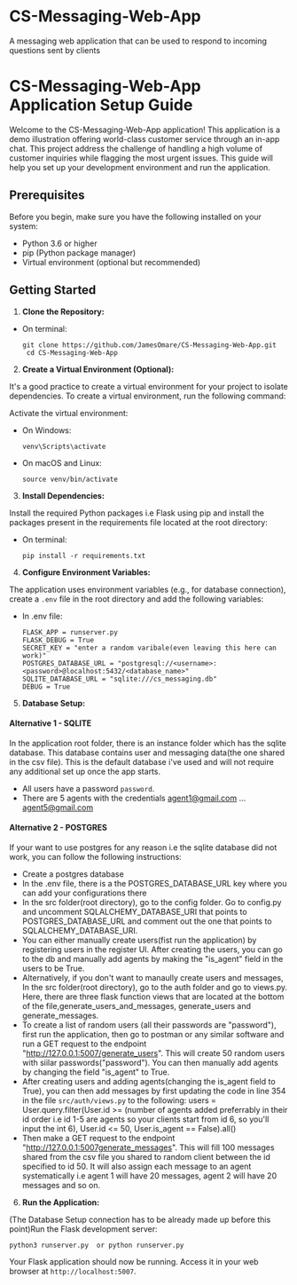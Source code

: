# CS-Messaging-Web-App
A messaging web application that can be used to respond to incoming questions sent by  clients
# CS-Messaging-Web-App Application Setup Guide

Welcome to the CS-Messaging-Web-App application! This application is a demo illustration offering world-class customer service through an in-app chat.
This project address the challenge of handling a high volume of customer inquiries while flagging the most urgent issues. This guide will help you set up your development environment and run the application.

## Prerequisites

Before you begin, make sure you have the following installed on your system:

- Python 3.6 or higher
- pip (Python package manager)
- Virtual environment (optional but recommended)

## Getting Started

1. **Clone the Repository:**

- On terminal:

  ```
  git clone https://github.com/JamesOmare/CS-Messaging-Web-App.git
   cd CS-Messaging-Web-App
  ```



2. **Create a Virtual Environment (Optional):**

It's a good practice to create a virtual environment for your project to isolate dependencies. To create a virtual environment, run the following command:


Activate the virtual environment:

- On Windows:

  ```
  venv\Scripts\activate
  ```

- On macOS and Linux:

  ```
  source venv/bin/activate
  ```

3. **Install Dependencies:**

Install the required Python packages i.e Flask using pip and install the packages present in the requirements file located at the root directory:

- On terminal:

  ```
  pip install -r requirements.txt
  ```



4. **Configure Environment Variables:**

The application uses environment variables (e.g., for database connection), create a `.env` file in the root directory and add the following variables:

- In .env file:

  ```
  FLASK_APP = runserver.py
  FLASK_DEBUG = True
  SECRET_KEY = "enter a random varibale(even leaving this here can work)"
  POSTGRES_DATABASE_URL = "postgresql://<username>:<password>@localhost:5432/<database_name>"
  SQLITE_DATABASE_URL = "sqlite:///cs_messaging.db"
  DEBUG = True
  ```


5. **Database Setup:**



#### Alternative 1 - SQLITE
In the application root folder, there is an instance folder which has the sqlite database. This database contains user and messaging data(the one shared in the csv file). This is the default database i've used and will not require any additional set up once the app starts.

- All users have a password `password`.
 - There are 5 agents with the credentials agent1@gmail.com ... agent5@gmail.com 


#### Alternative 2 - POSTGRES
If your want to use postgres for any reason i.e the sqlite database did not work, you can follow the following instructions:

- Create a postgres database
- In the .env file, there is a the POSTGRES_DATABASE_URL key where you can add your configurations there
- In the src folder(root directory), go to the config folder. Go to config.py and uncomment SQLALCHEMY_DATABASE_URI that points to POSTGRES_DATABASE_URL and comment out the one that points to SQLALCHEMY_DATABASE_URI.
- You can either manually create users(fist run the application) by registering users in the register UI. After creating the users, you can go to the db and manually add agents by making the "is_agent" field in the users to be True.
- Alternatively, if you don't want to manaully create users and messages, In the src folder(root directory), go to the auth folder and go to views.py.
 Here, there are three flask function views that are located at the bottom of the file,generate_users_and_messages, generate_users and generate_messages. 
- To create a list of random users (all their passwords are "password"), first run the application, then go to postman or any similar software and run a GET request to the endpoint "http://127.0.0.1:5007/generate_users". This will create 50 random users with siilar passwords("password"). You can then manually add agents by changing the field "is_agent" to True.
- After creating users and adding agents(changing the is_agent field to True), you can then add messages by first updating the code in line 354 in the file `src/auth/views.py` to the following:
        users = User.query.filter(User.id >= (number of agents added preferrably in their id order i.e id 1-5 are agents so your clients start from id 6, so you'll input the int 6), User.id <= 50, User.is_agent == False).all()
- Then make a GET request to the endpoint "http://127.0.0.1:5007generate_messages". This will fill 100 messages shared from the csv file you shared to random client between the id specified to id 50. It will also assign each message to an agent systematically i.e agent 1 will have 20 messages, agent 2 will have 20 messages and so on.


6. **Run the Application:**

(The Database Setup connection has to be already made up before this point)Run the Flask development server:


  ```
  python3 runserver.py  or python runserver.py  
  ```


Your Flask application should now be running. Access it in your web browser at `http://localhost:5007`.

